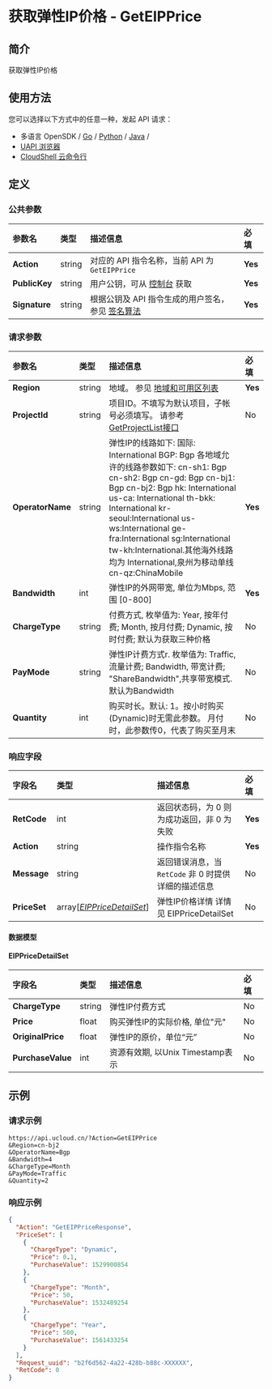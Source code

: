 # 获取弹性IP价格 - GetEIPPrice

## 简介

获取弹性IP价格






## 使用方法

您可以选择以下方式中的任意一种，发起 API 请求：
- 多语言 OpenSDK / [Go](https://github.com/ucloud/ucloud-sdk-go) / [Python](https://github.com/ucloud/ucloud-sdk-python3) / [Java](https://github.com/ucloud/ucloud-sdk-java) /
- [UAPI 浏览器](https://console.ucloud.cn/uapi/detail?id=GetEIPPrice)
- [CloudShell 云命令行](https://shell.ucloud.cn/)


## 定义

### 公共参数

| 参数名 | 类型 | 描述信息 | 必填 |
|:---|:---|:---|:---|
| **Action**     | string  | 对应的 API 指令名称，当前 API 为 `GetEIPPrice`                        | **Yes** |
| **PublicKey**  | string  | 用户公钥，可从 [控制台](https://console.ucloud.cn/uapi/apikey) 获取                                             | **Yes** |
| **Signature**  | string  | 根据公钥及 API 指令生成的用户签名，参见 [签名算法](api/summary/signature.md)  | **Yes** |

### 请求参数

| 参数名 | 类型 | 描述信息 | 必填 |
|:---|:---|:---|:---|
| **Region** | string | 地域。 参见 [地域和可用区列表](api/summary/regionlist) |**Yes**|
| **ProjectId** | string | 项目ID。不填写为默认项目，子帐号必须填写。 请参考[GetProjectList接口](api/summary/get_project_list) |No|
| **OperatorName** | string | 弹性IP的线路如下: 国际: International BGP: Bgp 各地域允许的线路参数如下: cn-sh1: Bgp cn-sh2: Bgp cn-gd: Bgp cn-bj1: Bgp cn-bj2: Bgp hk: International us-ca: International th-bkk: International kr-seoul:International us-ws:International ge-fra:International sg:International tw-kh:International.其他海外线路均为 International,泉州为移动单线cn-qz:ChinaMobile |**Yes**|
| **Bandwidth** | int | 弹性IP的外网带宽, 单位为Mbps, 范围 [0-800] |**Yes**|
| **ChargeType** | string | 付费方式, 枚举值为: Year, 按年付费; Month, 按月付费; Dynamic, 按时付费; 默认为获取三种价格 |No|
| **PayMode** | string | 弹性IP计费方式r. 枚举值为: Traffic, 流量计费; Bandwidth, 带宽计费; "ShareBandwidth",共享带宽模式. 默认为Bandwidth |No|
| **Quantity** | int | 购买时长。默认: 1。按小时购买(Dynamic)时无需此参数。 月付时，此参数传0，代表了购买至月末 |No|

### 响应字段

| 字段名 | 类型 | 描述信息 | 必填 |
|:---|:---|:---|:---|
| **RetCode** | int | 返回状态码，为 0 则为成功返回，非 0 为失败 |**Yes**|
| **Action** | string | 操作指令名称 |**Yes**|
| **Message** | string | 返回错误消息，当 `RetCode` 非 0 时提供详细的描述信息 |No|
| **PriceSet** | array[[*EIPPriceDetailSet*](#EIPPriceDetailSet)] | 弹性IP价格详情 详情见 EIPPriceDetailSet |No|

#### 数据模型


#### EIPPriceDetailSet

| 字段名 | 类型 | 描述信息 | 必填 |
|:---|:---|:---|:---|
| **ChargeType** | string | 弹性IP付费方式 |No|
| **Price** | float | 购买弹性IP的实际价格, 单位"元" |No|
| **OriginalPrice** | float | 弹性IP的原价，单位“元” |No|
| **PurchaseValue** | int | 资源有效期, 以Unix Timestamp表示 |No|

## 示例

### 请求示例
    
```
https://api.ucloud.cn/?Action=GetEIPPrice
&Region=cn-bj2
&OperatorName=Bgp
&Bandwidth=4
&ChargeType=Month
&PayMode=Traffic
&Quantity=2
```

### 响应示例
    
```json
{
  "Action": "GetEIPPriceResponse",
  "PriceSet": [
    {
      "ChargeType": "Dynamic",
      "Price": 0.1,
      "PurchaseValue": 1529900854
    },
    {
      "ChargeType": "Month",
      "Price": 50,
      "PurchaseValue": 1532489254
    },
    {
      "ChargeType": "Year",
      "Price": 500,
      "PurchaseValue": 1561433254
    }
  ],
  "Request_uuid": "b2f6d562-4a22-428b-b88c-XXXXXX",
  "RetCode": 0
}
```





